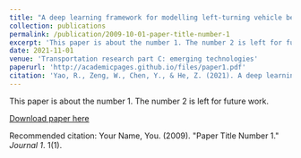 ```yaml
---
title: "A deep learning framework for modelling left-turning vehicle behaviour considering diagonal-crossing motorcycle conflicts at mixed-flow intersections"
collection: publications
permalink: /publication/2009-10-01-paper-title-number-1
excerpt: 'This paper is about the number 1. The number 2 is left for future work.'
date: 2021-11-01
venue: 'Transportation research part C: emerging technologies'
paperurl: 'http://academicpages.github.io/files/paper1.pdf'
citation: 'Yao, R., Zeng, W., Chen, Y., & He, Z. (2021). A deep learning framework for modelling left-turning vehicle behaviour considering diagonal-crossing motorcycle conflicts at mixed-flow intersections. Transportation research part C: emerging technologies, 132, 103415.'
---
```

This paper is about the number 1. The number 2 is left for future work.

[Download paper here](https://www.sciencedirect.com/science/article/pii/S0968090X21004095?casa_token=8HVnu5TwNUEAAAAA:Xd1y_ol0bzIKDdBls3o5K2fn8BjPebBTJ5OkSHGPVM-c9cvmr9Mr8rWfdih_JHMGwIrHMveR6TI)

Recommended citation: Your Name, You. (2009). "Paper Title Number 1." <i>Journal 1</i>. 1(1).
